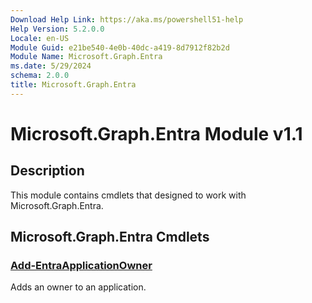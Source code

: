 ```yaml
---
Download Help Link: https://aka.ms/powershell51-help
Help Version: 5.2.0.0
Locale: en-US
Module Guid: e21be540-4e0b-40dc-a419-8d7912f82b2d
Module Name: Microsoft.Graph.Entra
ms.date: 5/29/2024
schema: 2.0.0
title: Microsoft.Graph.Entra
---
```

# Microsoft.Graph.Entra Module v1.1

## Description

This module contains cmdlets that designed to work with Microsoft.Graph.Entra. 

## Microsoft.Graph.Entra Cmdlets

### [Add-EntraApplicationOwner](Add-EntraApplicationOwner.md)
Adds an owner to an application.
